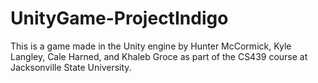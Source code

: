 # UnityGame-ProjectIndigo
This is a game made in the Unity engine by Hunter McCormick, Kyle Langley, Cale Harned, and Khaleb Groce as part of the CS439 course at Jacksonville State University. 
